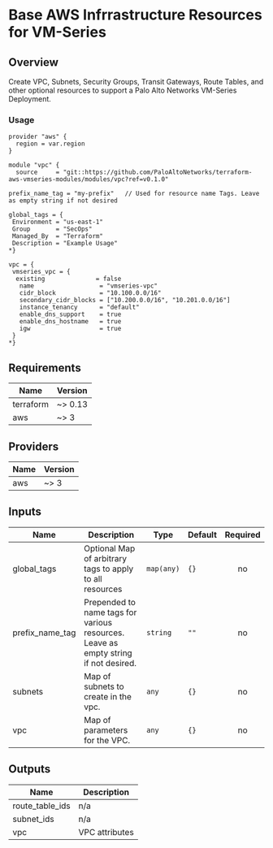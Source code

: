 # Base AWS Infrrastructure Resources for VM-Series

## Overview  
Create VPC, Subnets, Security Groups, Transit Gateways, Route Tables, and other optional resources to support a Palo Alto Networks VM-Series Deployment.

### Usage
```
provider "aws" {
  region = var.region
}

module "vpc" {
  source     = "git::https://github.com/PaloAltoNetworks/terraform-aws-vmseries-modules/modules/vpc?ref=v0.1.0"

prefix_name_tag = "my-prefix"   // Used for resource name Tags. Leave as empty string if not desired

global_tags = {
 Environment = "us-east-1"
 Group       = "SecOps"
 Managed_By  = "Terraform"
 Description = "Example Usage"
*}

vpc = {
 vmseries_vpc = {
  existing              = false
   name                  = "vmseries-vpc"
   cidr_block            = "10.100.0.0/16"
   secondary_cidr_blocks = ["10.200.0.0/16", "10.201.0.0/16"]
   instance_tenancy      = "default"
   enable_dns_support    = true
   enable_dns_hostname   = true
   igw                   = true
 }
*}
```

## Requirements

| Name | Version |
|------|---------|
| terraform | ~> 0.13 |
| aws | ~> 3 |

## Providers

| Name | Version |
|------|---------|
| aws | ~> 3 |

## Inputs

| Name | Description | Type | Default | Required |
|------|-------------|------|---------|:--------:|
| global\_tags | Optional Map of arbitrary tags to apply to all resources | `map(any)` | `{}` | no |
| prefix\_name\_tag | Prepended to name tags for various resources. Leave as empty string if not desired. | `string` | `""` | no |
| subnets | Map of subnets to create in the vpc. | `any` | `{}` | no |
| vpc | Map of parameters for the VPC. | `any` | `{}` | no |

## Outputs

| Name | Description |
|------|-------------|
| route\_table\_ids | n/a |
| subnet\_ids | n/a |
| vpc | VPC attributes |

